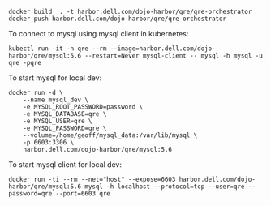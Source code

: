 ```
docker build  . -t harbor.dell.com/dojo-harbor/qre/qre-orchestrator
docker push harbor.dell.com/dojo-harbor/qre/qre-orchestrator
```

To connect to mysql using mysql client in kubernetes:
```
kubectl run -it -n qre --rm --image=harbor.dell.com/dojo-harbor/qre/mysql:5.6 --restart=Never mysql-client -- mysql -h mysql -u qre -pqre
```

To start mysql for local dev:
```
docker run -d \
    --name mysql_dev \
    -e MYSQL_ROOT_PASSWORD=password \
    -e MYSQL_DATABASE=qre \
    -e MYSQL_USER=qre \
    -e MYSQL_PASSWORD=qre \
    --volume=/home/geoff/mysql_data:/var/lib/mysql \
    -p 6603:3306 \
    harbor.dell.com/dojo-harbor/qre/mysql:5.6
```

To start mysql client for local dev:
```
docker run -ti --rm --net="host" --expose=6603 harbor.dell.com/dojo-harbor/qre/mysql:5.6 mysql -h localhost --protocol=tcp --user=qre --password=qre --port=6603 qre
```